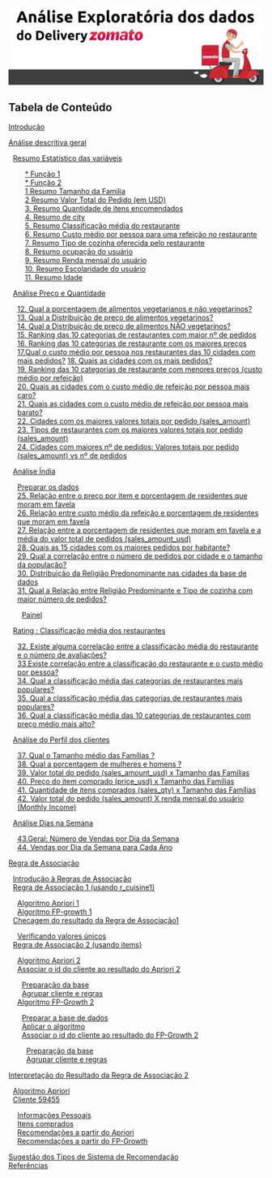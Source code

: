 <Img src="https://github.com/CatarinaAguiar3/Analise_Exploratoria_dos_dados_do_delivery_Zomato/blob/main/Imagens/Banner_para_README4.png" >

<div>
<h2>Tabela de Conteúdo</h2> 
  <a href="#introdução">Introdução</a> <br>

  <a  href="#análise-descritiva-geral">Análise descritiva geral<br>
  <ul style="list-style:none; margin-left: -15px;">
    <a  href="#resumo-estatístico-das-variáveis">Resumo Estatístico das variáveis</a><br>
    <ul style="list-style:none;">
      <a href="#função-que-calcula-o-resumo-estatístico-para-variáveis-númericas">* Função 1</a><br>
      <a href="#função-que-retorna-valor-único">* Função 2</a><br>
      <a href="#1-resumo-tamanho-da-família"> 1 Resumo Tamanho da Família</a><br>
      <a href="#2resumo-valor-total-do-pedido-em-usd">2 Resumo Valor Total do Pedido (em USD)</a><br>
      <a href="#">3. Resumo Quantidade de itens encomendados</a><br>
      <a href="#">4. Resumo de city</a><br>
      <a href="#">5. Resumo Classificação média do restaurante</a><br>
      <a href="#">6. Resumo Custo médio por pessoa para uma refeição no restaurante</a><br>
      <a href="#">7. Resumo Tipo de cozinha oferecida pelo restaurante</a><br>
      <a href="#">8. Resumo ocupação do usuário</a><br>
      <a href="#">9. Resumo Renda mensal do usuário</a><br>
      <a href="#">10. Resumo Escolaridade do usuário</a><br>
      <a href="#">11. Resumo Idade</a><br>  
    </ul>

<a href="#análise-preço-e-quantidade">Análise Preço e Quantidade</a><br>
  <ul style="list-style:none;margin-left: -15px;">
    <a href="#">12. Qual a porcentagem de alimentos vegetarianos e não vegetarinos?</a><br>
    <a href="#">13. Qual a Distribuição de preço de alimentos vegetarinos?</a><br>
    <a href="#">14. Qual a Distribuição de preço de alimentos NÃO vegetarinos?</a><br>
    <a href="#">15. Ranking das 10 categorias de restaurantes com maior nº de pedidos</a><br>
    <a href="#">16. Ranking das 10 categorias de restaurante com os maiores preços</a><br>
    <a href="#">17.Qual o custo médio por pessoa nos restaurantes das 10 cidades com mais pedidos?</a>
    <a href="#">18. Quais as cidades com os mais pedidos?</a><br>
    <a href="#">19. Ranking das 10 categorias de restaurante com menores preços (custo médio por refeição)</a><br>
    <a href="#">20. Quais as cidades com o custo médio de refeição por pessoa mais caro?</a><br>
    <a href="#">21. Quais as cidades com o custo médio de refeição por pessoa mais barato?</a><br>
    <a href="#">22. Cidades com os maiores valores totais por pedido (sales_amount)</a><br>
    <a href="#">23. Tipos de restaurantes com os maiores valores totais por pedido (sales_amount)</a><br>
    <a href="#">24. Cidades com maiores nº de pedidos: Valores totais por pedido (sales_amount) vs nº de pedidos</a><br>
  </ul>
 

  <a href="#análise-índia">Análise Índia</a><br>
  <ul style="list-style:none; margin-left: -15px;">
    <a href="#preparar-os-dados">Preparar os dados</a><br>
    <a href="#">25. Relação entre o preço por item e porcentagem de residentes que moram em favela</a><br>
    <a href="#">26. Relação entre custo médio da refeição e porcentagem de residentes que moram em favela</a><br>
    <a href="#">27. Relação entre a porcentagem de residentes que moram em favela e a média do valor total de pedidos (sales_amount_usd)</a><br>
    <a href="#">28.	Quais as 15 cidades com os maiores pedidos por habitante?</a><br>
    <a href="#">29. Qual a correlação entre o número de pedidos por cidade e o tamanho da população?</a><br>
    <a href="#">30. Distribuição da Religião Predonominante nas cidades da base de dados</a><br>
    <a href="#">31. Qual a Relação entre Religião Predominante e Tipo de cozinha com maior número de pedidos?</a><br>
    <ul style="list-style:none; margin-left: -15px;">
    <a href="#painel">Painel</a><br>
    </ul>
  </ul> 


  <a href="#classificação-média-dos-restaurantes">Rating : Classificação média dos restaurantes</a><br>
  <ul style="list-style:none; margin-left: -15px;">
    <a href="#">32. Existe alguma correlação entre a classificação média do restaurante e o número de avaliações?</a><br> 
    <a href="#">33.Existe correlação entre a classificação do restaurante e o custo médio por pessoa?</a><br>
    <a href="#">34. Qual a classificação média das categorias de restaurantes mais populares?</a><br>
    <a href="#">35.	Qual a classificação média das categorias de restaurantes mais populares?</a><br>
    <a href="#">36. Qual a classificação média das 10 categorias de restaurantes com preço médio mais alto?</a><br>
  </ul>
 

  <a href="#análise-do-perfil-dos-clientes">Análise do Perfil dos clientes</a><br>
  <ul style="list-style:none;  margin-left: -15px;">
    <a href="#">37. Qual o Tamanho médio das Famílias ?</a><br>
    <a href="#">38. Qual a porcentagem de mulheres e homens ?</a><br>
    <a href="#">39. Valor total do pedido (sales_amount_usd) x Tamanho das Famílias</a><br>
    <a href="#">40. Preço do item comprado (price_usd) x Tamanho das Famílias</a><br>
    <a href="">41. Quantidade de itens comprados (sales_qty) x Tamanho das Famílias</a><br>
    <a href="#">42. Valor total do pedido (sales_amount) X renda mensal do usuário (Monthly Income)</a><br>
  </ul> 
  

  <a href="#análise-dias-na-semana">Análise Dias na Semana</a><br>
  <ul style="list-style:none;  margin-left: -15px;">
    <a href="#">43.Geral: Número de Vendas por Dia da Semana</a><br>
    <a href="#">44. Vendas por Dia da Semana para Cada Ano</a><br>
  </ul> 

  </ul>
  
  

  <a href="#regra-de-associcao">Regra de Associação</a><br>
  <ul style="list-style:none;  margin-left: -15px;">
     <a href="#introdução-à-regras-de-associação">Introdução à Regras de Associação</a><br>
     <a href="#regra-de-associação-1-usando-categoria-de-restaurante">Regra de Associação 1 (usando r_cuisine1)</a><br>
      <ul style="list-style:none;  margin-left: -15px;">
      <a href="#algoritmo-apriori-1">Algoritmo Apriori 1</a><br>
      <a href="#algoritmo-fp-growth-1">Algoritmo FP-growth 1</a><br>
      </ul>
    <a href="#checagem-do-resultado-da-regra-de-associação1">Checagem do resultado da Regra de Associação1</a><br>
      <ul style="list-style:none;  margin-left: -15px;">
      <a href="#verificando-valores-únicos">Verificando valores únicos</a><br>
      </ul>
    <a href="#regra-de-associação-2-usando-items">Regra de Associação 2 (usando items)</a><br>
      <ul style="list-style:none;  margin-left: -15px;">
        <a href="#algoritmo-apriori-2">Algoritmo Apriori 2</a><br>
        <a href="#associar-o-id-do-cliente-ao-resultado-do-apriori-2">Associar o id do cliente ao resultado do Apriori 2</a><br>
            <ul style="list-style:none;  margin-left: -15px;">
              <a href="#preparação-da-base">Preparação da base</a><br>
              <a href="#agrupar-cliente-e-regras">Agrupar cliente e regras</a><br>
            </ul>
        <a href="#algoritmo-fp-growth-2">Algoritmo FP-Growth 2</a><br>
            <ul style="list-style:none;  margin-left: -15px;">
              <a href="#preparar-a-base-de-dados">Preparar a base de dados</a><br>
              <a href="#aplicar-o-algoritmo">Aplicar o algoritmo</a><br>
              <a href="#associar-o-id-do-cliente-ao-resultado-do-fp-growth-2">Associar o id do cliente ao resultado do FP-Growth 2</a><br>
              <ul style="list-style:none;  margin-left: -15px;">
              <a href="#preparar2">Preparação da base</a><br>
              <a href="#agrupar2">Agrupar cliente e regras</a><br>
            </ul>
           </ul> 
      </ul>          
  </ul>
  
  

  <a href="#interpretação-do-resultado-da-regra-de-associação-2">Interpretação do Resultado da Regra de Associação 2 <br>
    <ul style="list-style:none;  margin-left: -15px;">
      <a href="#algoritmo-apriori">Algoritmo Apriori</a> <br>
      <a href="#cliente-59455">Cliente 59455</a><br>
      <ul style="list-style:none;  margin-left: -15px;">
        <a href="#informações-pessoais">Informações Pessoais</a><br>
        <a href="#itens-comprados">Itens comprados</a><br>
        <a href="#recomendações-a-partir-do-apriori">Recomendações a partir do Apriori</a><br>
        <a href="#recomendações-a-partir-do-fp-growth">Recomendações a partir do FP-Growth</a><br>
      </ul>
    </ul>
  </a>
  <a href="#sugestão-dos-tipos-de-sistema-de-recomendação">Sugestão dos Tipos de Sistema de Recomendação </a><br>
  <a href="#referências">Referências</a><br>
</div>

